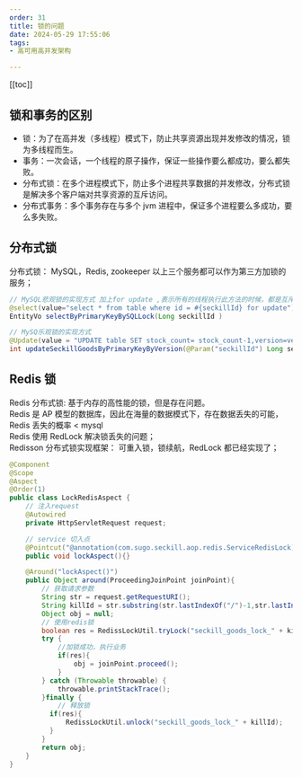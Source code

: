 ```yaml
---
order: 31
title: 锁的问题
date: 2024-05-29 17:55:06
tags:
- 高可用高并发架构

---
```


<!-- more -->
[[toc]]

## 锁和事务的区别

- 锁：为了在高并发（多线程）模式下，防止共享资源出现并发修改的情况，锁为多线程而生。
- 事务：一次会话，一个线程的原子操作，保证一些操作要么都成功，要么都失败。
- 分布式锁：在多个进程模式下，防止多个进程共享数据的并发修改，分布式锁是解决多个客户端对共享资源的互斥访问。
- 分布式事务：多个事务存在与多个 jvm 进程中，保证多个进程要么多成功，要么多失败。

## 分布式锁

分布式锁： MySQL，Redis, zookeeper 以上三个服务都可以作为第三方加锁的服务；

```java
// MySQL悲观锁的实现方式 加上for update ,表示所有的线程执行此方法的时候，都是互斥的访问关系；
@select(value="select * from table where id = #{seckillId} for update")
EntityVo selectByPrimaryKeyBySQLLock(Long seckillId )

// MySQ乐观锁的实现方式
@Update(value = "UPDATE table SET stock_count= stock_count-1,version=version+1 WHERE id = #{seckillId} AND version = #{version}")
int updateSeckillGoodsByPrimaryKeyByVersion(@Param("seckillId") Long seckillId, @Param("version") Integer version);

```

## Redis 锁

Redis 分布式锁: 基于内存的高性能的锁，但是存在问题。  
Redis 是 AP 模型的数据库，因此在海量的数据模式下，存在数据丢失的可能，Redis 丢失的概率 < mysql  
Redis 使用 RedLock 解决锁丢失的问题；  
Redisson 分布式锁实现框架： 可重入锁，锁续航，RedLock 都已经实现了；

```java
@Component
@Scope
@Aspect
@Order(1)
public class LockRedisAspect {
    // 注入request
    @Autowired
    private HttpServletRequest request;

    // service 切入点
    @Pointcut("@annotation(com.sugo.seckill.aop.redis.ServiceRedisLock)")
    public void lockAspect(){}

    @Around("lockAspect()")
    public Object around(ProceedingJoinPoint joinPoint){
        // 获取请求参数
        String str = request.getRequestURI();
        String killId = str.substring(str.lastIndexOf("/")-1,str.lastIndexOf("/"));
        Object obj = null;
        // 使用redis锁
        boolean res = RedissLockUtil.tryLock("seckill_goods_lock_" + killId,TimeUnit.SECONDS,3,10);
        try {
            //加锁成功，执行业务
            if(res){
                obj = joinPoint.proceed();
            }
        } catch (Throwable throwable) {
            throwable.printStackTrace();
        }finally {
            // 释放锁
          if(res){
              RedissLockUtil.unlock("seckill_goods_lock_" + killId);
          }
        }
        return obj;
    }
}
```
